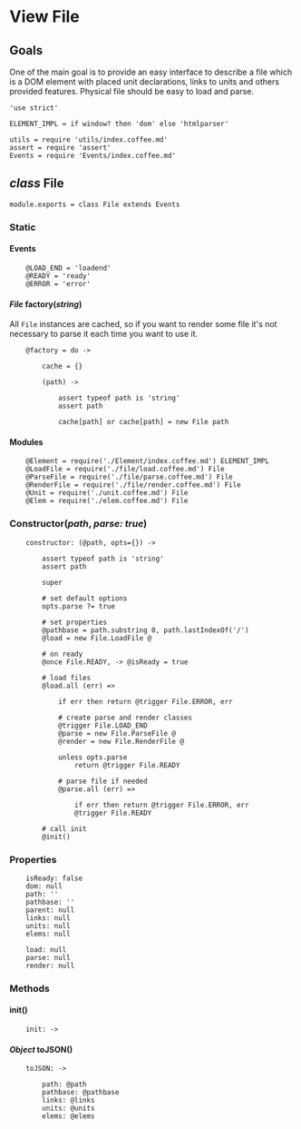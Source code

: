 View File
=========

Goals
-----

One of the main goal is to provide an easy interface to describe a file which is
a DOM element with placed unit declarations, links to units and others provided
features. Physical file should be easy to load and parse.

	'use strict'

	ELEMENT_IMPL = if window? then 'dom' else 'htmlparser'

	utils = require 'utils/index.coffee.md'
	assert = require 'assert'
	Events = require 'Events/index.coffee.md'

*class* File
------------

	module.exports = class File extends Events

### Static

#### Events

		@LOAD_END = 'loadend'
		@READY = 'ready'
		@ERROR = 'error'

#### *File* factory(*string*)

All `File` instances are cached, so if you want to render some file it's not
necessary to parse it each time you want to use it.

		@factory = do ->

			cache = {}

			(path) ->

				assert typeof path is 'string'
				assert path

				cache[path] or cache[path] = new File path

#### Modules

		@Element = require('./Element/index.coffee.md') ELEMENT_IMPL
		@LoadFile = require('./file/load.coffee.md') File
		@ParseFile = require('./file/parse.coffee.md') File
		@RenderFile = require('./file/render.coffee.md') File
		@Unit = require('./unit.coffee.md') File
		@Elem = require('./elem.coffee.md') File

### Constructor(*path*, *parse: true*)

		constructor: (@path, opts={}) ->

			assert typeof path is 'string'
			assert path

			super

			# set default options
			opts.parse ?= true

			# set properties
			@pathbase = path.substring 0, path.lastIndexOf('/')
			@load = new File.LoadFile @

			# on ready
			@once File.READY, -> @isReady = true

			# load files
			@load.all (err) =>

				if err then return @trigger File.ERROR, err

				# create parse and render classes
				@trigger File.LOAD_END
				@parse = new File.ParseFile @
				@render = new File.RenderFile @

				unless opts.parse
					return @trigger File.READY

				# parse file if needed
				@parse.all (err) =>

					if err then return @trigger File.ERROR, err
					@trigger File.READY

			# call init
			@init()

### Properties

		isReady: false
		dom: null
		path: ''
		pathbase: ''
		parent: null
		links: null
		units: null
		elems: null

		load: null
		parse: null
		render: null

### Methods

#### init()

		init: ->

#### *Object* toJSON()

		toJSON: ->

			path: @path
			pathbase: @pathbase
			links: @links
			units: @units
			elems: @elems